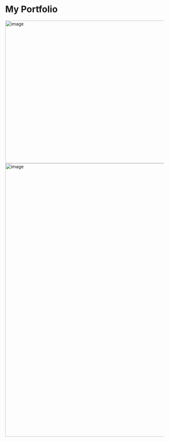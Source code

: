 # My Portfolio


<img width="696" height="453" alt="image" src="https://github.com/user-attachments/assets/5af34bb3-31c3-451f-a78d-6f030377db90" />


<img width="1916" height="868" alt="image" src="https://github.com/user-attachments/assets/4fea9dd7-6270-4b9e-b688-9130d597e907" />



